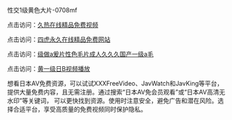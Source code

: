 性交1级黄色大片-0708mf
					
点击访问：<a href="https://heiliaowzu4ur.pages.dev">久热在线精品免费视频</a>

点击访问：<a href="https://heiliaozj3tjd.pages.dev">四虎永久在线精品免费网站</a>

点击访问：<a href="https://heiliaoe8ajia.pages.dev">级做a爰片性色毛片成人久久久国产一级a毛</a>

点击访问：<a href="https://heiliaoxqkkct.pages.dev">黄一级日B视频播放</a>

想看日本AV免费资源，可以试试XXXFreeVideo、JavWatch和JavKing等平台，提供大量免费内容，且无需注册。通过搜索“日本AV免会员观看”或“日本AV高清无水印”等关键词，
可以更快找到资源。使用时注意安全，避免广告和潜在风险。选择合适平台，享受高质量的免费视频同时保护隐私。

<span style="display:none;">[Canonical link](）</span>


